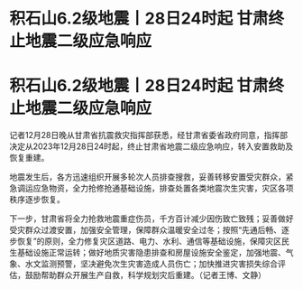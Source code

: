 # 积石山6.2级地震丨28日24时起 甘肃终止地震二级应急响应

# 积石山6.2级地震丨28日24时起 甘肃终止地震二级应急响应

记者12月28日晚从甘肃省抗震救灾指挥部获悉，经甘肃省委省政府同意，指挥部决定从2023年12月28日24时起，终止甘肃省地震二级应急响应，转入安置救助及恢复重建。

地震发生后，各方迅速组织开展多轮次人员排查搜救，妥善转移安置受灾群众，紧急调运应急物资，全力抢修抢通基础设施，排查处置各类地震次生灾害，灾区各项秩序逐步恢复。

下一步，甘肃省将全力抢救地震重症伤员，千方百计减少因伤致亡致残；妥善做好受灾群众过渡安置，加强安全管理，保障群众温暖安全过冬；按照“先通后畅、逐步恢复”的原则，全力修复灾区道路、电力、水利、通信等基础设施，保障灾区民生基础设施正常运转；做好地质灾害隐患排查和房屋设施安全鉴定，加强地震、气象、水文监测预警，坚决避免次生灾害造成人员伤亡；加快推进灾害损失综合评估，鼓励帮助群众开展生产自救，科学规划灾后重建。（记者王博、文静）

